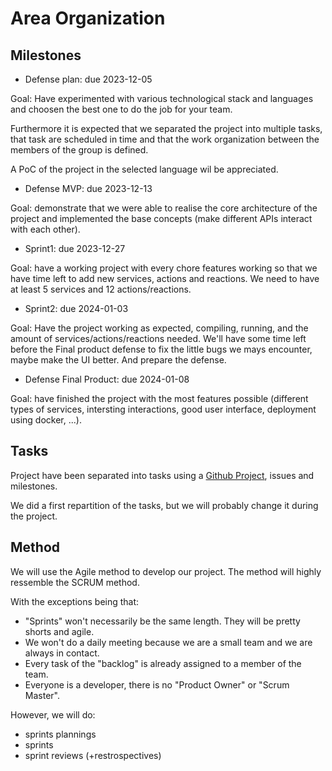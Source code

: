 # Area Organization

## Milestones

- Defense plan: due 2023-12-05

Goal: Have experimented with various technological stack and languages and choosen the best one to do the job for your team.

Furthermore it is expected that we separated the project into multiple tasks, that task are scheduled in time and that the work organization between the members of the group is defined.

A PoC of the project in the selected language wil be appreciated.

- Defense MVP: due 2023-12-13

Goal: demonstrate that we were able to realise the core architecture of the project and implemented the base concepts (make different APIs interact with each other).

- Sprint1: due 2023-12-27

Goal: have a working project with every chore features working so that we have time left to add new services, actions and reactions.
We need to have at least 5 services and 12 actions/reactions.

- Sprint2: due 2024-01-03

Goal: Have the project working as expected, compiling, running, and the amount of services/actions/reactions needed.
We'll have some time left before the Final product defense to fix the little bugs we mays encounter, maybe make the UI better. And prepare the defense.

- Defense Final Product: due 2024-01-08

Goal: have finished the project with the most features possible (different types of services, intersting interactions, good user interface, deployment using docker, ...).

## Tasks

Project have been separated into tasks using a [Github Project](https://github.com/users/Hugoguiheneuf/projects/15/views/2), issues and milestones.

We did a first repartition of the tasks, but we will probably change it during the project.

## Method

We will use the Agile method to develop our project.
The method will highly ressemble the SCRUM method.

With the exceptions being that:
- "Sprints" won't necessarily be the same length.
They will be pretty shorts and agile.
- We won't do a daily meeting because we are a small team and we are always in contact.
- Every task of the "backlog" is already assigned to a member of the team.
- Everyone is a developer, there is no "Product Owner" or "Scrum Master".

However, we will do:
- sprints plannings
- sprints
- sprint reviews (+restrospectives)

